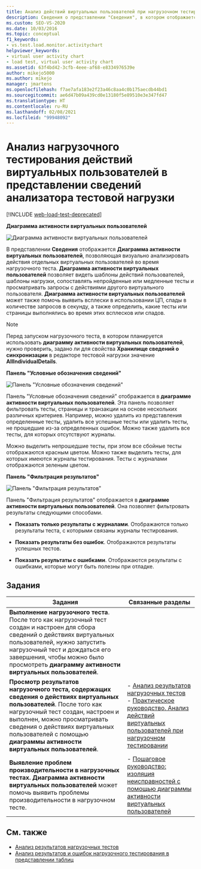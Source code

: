 ```yaml
---
title: Анализ действий виртуальных пользователей при нагрузочном тестировании
description: Сведения о представлении "Сведения", в котором отображается диаграмма активности виртуальных пользователей. Анализируйте действия отдельных виртуальных пользователей во время выполнения нагрузочного теста.
ms.custom: SEO-VS-2020
ms.date: 10/03/2016
ms.topic: conceptual
f1_keywords:
- vs.test.load.monitor.activitychart
helpviewer_keywords:
- virtual user activity chart
- load test, virtual user activity chart
ms.assetid: 63f4bd42-3cfb-4eee-af68-e8334976539e
author: mikejo5000
ms.author: mikejo
manager: jmartens
ms.openlocfilehash: f7ae7afa183e2f23a46c8aa4c0b175aecdb44bd1
ms.sourcegitcommit: ae6d47b09a439cd0e13180f5e89510e3e347fd47
ms.translationtype: HT
ms.contentlocale: ru-RU
ms.lasthandoff: 02/08/2021
ms.locfileid: "99948092"
---
```

# <a name="analyzing-load-test-virtual-user-activity-in-the-details-view-of-the-load-test-analyzer"></a>Анализ нагрузочного тестирования действий виртуальных пользователей в представлении сведений анализатора тестовой нагрузки

[!INCLUDE [web-load-test-deprecated](includes/web-load-test-deprecated.md)]

**Диаграмма активности виртуальных пользователей**

![Диаграмма активности виртуальных пользователей](../test/media/virtual_actchart.png)

В представлении **Сведения** отображается **Диаграмма активности виртуальных пользователей**, позволяющая визуально анализировать действия отдельных виртуальных пользователей во время нагрузочного теста. **Диаграмма активности виртуальных пользователей** позволяет видеть шаблоны действий пользователей, шаблоны нагрузки, сопоставлять непройденные или медленные тесты и просматривать запросы с действиями другого виртуального пользователя. **Диаграмма активности виртуальных пользователей** может также помочь выявить всплески в использовании ЦП, спады в количестве запросов в секунду, а также определить, какие тесты или страницы выполнялись во время этих всплесков или спадов.

> [!NOTE]
> Перед запуском нагрузочного теста, в котором планируется использовать **диаграмму активности виртуальных пользователей**, нужно проверить, задано ли для свойства **Хранилище сведений о синхронизации** в редакторе тестовой нагрузки значение **AllIndividualDetails**.

**Панель "Условные обозначения сведений"**

![Панель "Условные обозначения сведений"](../test/media/ltest_detailslegend.png)

Панель "Условные обозначения сведений" отображается в **диаграмме активности виртуальных пользователей**. Эта панель позволяет фильтровать тесты, страницы и транзакции на основе нескольких различных критериев. Например, можно удалить из представления определенные тесты, удалить все успешные тесты или удалить тесты, не прошедшие из-за определенных ошибок. Можно также удалить все тесты, для которых отсутствуют журналы.

Можно выделить непрошедшие тесты, при этом все сбойные тесты отображаются красным цветом. Можно также выделить тесты, для которых имеются журналы тестирования. Тесты с журналами отображаются зеленым цветом.

**Панель "Фильтрация результатов"**

![Панель "Фильтрация результатов"](../test/media/ltest_filterresults.png)

Панель "Фильтрация результатов" отображается в **диаграмме активности виртуальных пользователей**. Она позволяет фильтровать результаты следующими способами.

- **Показать только результаты с журналами**. Отображаются только результаты теста, с которыми связаны журналы тестирования.

- **Показать результаты без ошибок**. Отображаются результаты успешных тестов.

- **Показать результаты с ошибками**. Отображаются результаты с ошибками, которые могут быть полезны при отладке.

## <a name="tasks"></a>Задания

|Задания|Связанные разделы|
|-|-|
|**Выполнение нагрузочного теста**. После того как нагрузочный тест создан и настроен для сбора сведений о действиях виртуальных пользователей, нужно запустить нагрузочный тест и дождаться его завершения, чтобы можно было просмотреть **диаграмму активности виртуальных пользователей**.||
|**Просмотр результатов нагрузочного теста, содержащих сведения о действиях виртуальных пользователей**. После того как нагрузочный тест создан, настроен и выполнен, можно просматривать сведения о действиях виртуальных пользователей с помощью **диаграммы активности виртуальных пользователей**.|-   [Анализ результатов нагрузочных тестов](../test/analyze-load-test-results-using-the-load-test-analyzer.md)<br />-   [Практическое руководство. Анализ действий виртуальных пользователей при нагрузочном тестировании](../test/how-to-analyze-virtual-user-activity-during-a-load-test.md)|
|**Выявление проблем производительности в нагрузочных тестах.** **Диаграмма активности виртуальных пользователей** может помочь выявить проблемы производительности в нагрузочном тесте.|-   [Пошаговое руководство: изоляция неисправностей с помощью диаграммы активности виртуальных пользователей](../test/walkthrough-use-the-virtual-user-activity-chart-to-isolate-issues.md)|

## <a name="see-also"></a>См. также

- [Анализ результатов нагрузочных тестов](../test/analyze-load-test-results-using-the-load-test-analyzer.md)
- [Анализ результатов и ошибок нагрузочного тестирования в представлении таблиц](../test/analyze-load-test-results-and-errors-in-the-tables-view.md)
